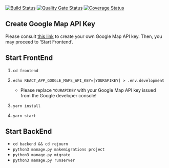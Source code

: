 [![Build Status](https://travis-ci.com/swsnu/swpp2021-team1.svg?branch=master)](https://app.travis-ci.com/swsnu/swpp2021-team1)
[![Quality Gate Status](https://sonarcloud.io/api/project_badges/measure?project=swsnu_swpp2021-team1&metric=alert_status)](https://sonarcloud.io/dashboard?id=swsnu_swpp2021-team1)
[![Coverage Status](https://coveralls.io/repos/github/swsnu/swpp2021-team1/badge.svg?branch=master)](https://coveralls.io/github/swsnu/swpp2021-team1?branch=master)

## Create Google Map API Key

Please consult [this link](https://developers.google.com/maps/documentation/javascript/get-api-key#creating-api-keys) to create your own Google Map API key. Then, you may proceed to ‘Start Frontend’.

## Start FrontEnd

1. `cd frontend`
2. `echo REACT_APP_GOOGLE_MAPS_API_KEY=[YOURAPIKEY] > .env.development `
   - Please replace `YOURAPIKEY` with your Google Map API key issued from the Google developer console!

2. `yarn install`

3. `yarn start`

## Start BackEnd

- `cd backend && cd rejourn`
- `python3 manage.py makemigrations project`
- `python3 manage.py migrate`
- `python3 manage.py runserver`

